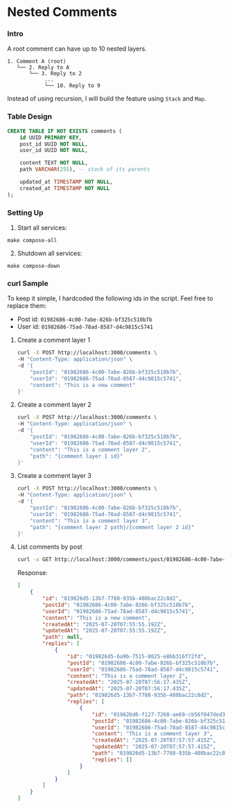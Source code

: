 # Nested Comments

### Intro
A root comment can have up to 10 nested layers.
```
1. Comment A (root)
   └── 2. Reply to A
       └── 3. Reply to 2
            ...
            └── 10. Reply to 9
```

Instead of using recursion, I will build the feature  using `Stack` and `Map`.

### Table Design

```sql
CREATE TABLE IF NOT EXISTS comments (
    id UUID PRIMARY KEY,
    post_id UUID NOT NULL,
    user_id UUID NOT NULL,

    content TEXT NOT NULL,
    path VARCHAR(255), -- stack of its parents

    updated_at TIMESTAMP NOT NULL,
    created_at TIMESTAMP NOT NULL
);
```

### Setting Up

1. Start all services:
```
make compose-all
```

2. Shutdown all services:
```
make compose-down
```

### curl Sample

To keep it simple, I hardcoded the following ids in the script. Feel free to replace them:
- Post id: `01982686-4c00-7abe-826b-bf325c510b7b`
- User id: `01982686-75ad-78ad-8587-d4c9815c5741`

1. Create a comment layer 1
    ```bash
    curl -X POST http://localhost:3000/comments \
    -H "Content-Type: application/json" \
    -d '{
        "postId": "01982686-4c00-7abe-826b-bf325c510b7b",
        "userId": "01982686-75ad-78ad-8587-d4c9815c5741",
        "content": "This is a new comment"
    }'
    ```

2. Create a comment layer 2
    ```bash
    curl -X POST http://localhost:3000/comments \
    -H "Content-Type: application/json" \
    -d '{
        "postId": "01982686-4c00-7abe-826b-bf325c510b7b",
        "userId": "01982686-75ad-78ad-8587-d4c9815c5741",
        "content": "This is a comment layer 2",
        "path": "{comment layer 1 id}"
    }'
    ```

3. Create a comment layer 3
    ```bash
    curl -X POST http://localhost:3000/comments \
    -H "Content-Type: application/json" \
    -d '{
        "postId": "01982686-4c00-7abe-826b-bf325c510b7b",
        "userId": "01982686-75ad-78ad-8587-d4c9815c5741",
        "content": "This is a comment layer 3",
        "path": "{comment layer 2 path}/{comment layer 2 id}"
    }'
    ```

4. List comments by post
    ```bash
    curl -x GET http://localhost:3000/comments/post/01982686-4c00-7abe-826b-bf325c510b7b
    ```

    Response:
    ```json
    [
        {
            "id": "019826d5-13b7-7788-935b-408bac22c8d2",
            "postId": "01982686-4c00-7abe-826b-bf325c510b7b",
            "userId": "01982686-75ad-78ad-8587-d4c9815c5741",
            "content": "This is a new comment",
            "createdAt": "2025-07-20T07:55:55.192Z",
            "updatedAt": "2025-07-20T07:55:55.192Z",
            "path": null,
            "replies": [
                {
                    "id": "019826d5-6a9b-7515-8025-e86b316f72fd",
                    "postId": "01982686-4c00-7abe-826b-bf325c510b7b",
                    "userId": "01982686-75ad-78ad-8587-d4c9815c5741",
                    "content": "This is a comment layer 2",
                    "createdAt": "2025-07-20T07:56:17.435Z",
                    "updatedAt": "2025-07-20T07:56:17.435Z",
                    "path": "019826d5-13b7-7788-935b-408bac22c8d2",
                    "replies": [
                        {
                            "id": "019826d6-f127-7268-ae69-cb56f047ded3",
                            "postId": "01982686-4c00-7abe-826b-bf325c510b7b",
                            "userId": "01982686-75ad-78ad-8587-d4c9815c5741",
                            "content": "This is a comment layer 3",
                            "createdAt": "2025-07-20T07:57:57.415Z",
                            "updatedAt": "2025-07-20T07:57:57.415Z",
                            "path": "019826d5-13b7-7788-935b-408bac22c8d2/019826d5-6a9b-7515-8025-e86b316f72fd",
                            "replies": []
                        }
                    ]
                }
            ]
        }
    ]
    ```
